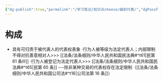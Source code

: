 ```yaml
---
{"dg-publish":true,"permalink":"/学习笔记/知识点cheese/越权代表/","dgPassFrontmatter":true,"created":"2024-09-16T21:00:31.182+08:00","updated":"2024-09-30T11:29:30.270+08:00"}
---
```


# 构成
- 具有可归责于被代表人的代表权表象
·行为人被等级为法定代表人；内部限制不得对抗善意相对人>>> [[法条/法条细则/中华人民共和国民法典#^t61\|民第 61 条Ⅲ]]
·行为人被登记为法定代表人>>> [[法条/法条细则/中华人民共和国民法典#^t65\|民第 65 条]] ---除非某种交易的代表权存在法定限制（[[法条/法条细则/中华人民共和国公司法#^t16\|公司法第 16 条]]）